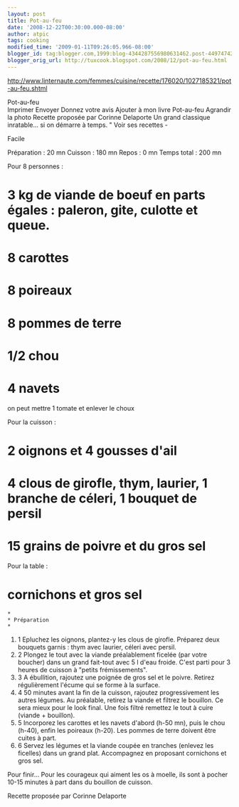 ```yaml
---
layout: post
title: Pot-au-feu
date: '2008-12-22T00:30:00.000-08:00'
author: atpic
tags: cooking 
modified_time: '2009-01-11T09:26:05.966-08:00'
blogger_id: tag:blogger.com,1999:blog-4344287556980631462.post-4497474242053579620
blogger_orig_url: http://tuxcook.blogspot.com/2008/12/pot-au-feu.html
---
```


http://www.linternaute.com/femmes/cuisine/recette/176020/1027185321/pot-au-feu.shtml

Pot-au-feu  
Imprimer   Envoyer   Donnez votre avis   Ajouter à mon livre
Pot-au-feu Agrandir la photo
Recette proposée par Corinne Delaporte
Un grand classique inratable... si on démarre à temps. "
Voir ses recettes
    -
 
Facile
 
Préparation : 20 mn
Cuisson : 180 mn
Repos : 0 mn
Temps total : 200 mn

Pour 8 personnes :
#   3 kg de viande de boeuf en parts égales : paleron, gite, culotte et queue.
#   8 carottes
#   8 poireaux
#   8 pommes de terre
#   1/2 chou
#   4 navets

on peut mettre 1 tomate et enlever le choux

Pour la cuisson :
#   2 oignons et 4 gousses d'ail
#   4 clous de girofle, thym, laurier, 1 branche de céleri, 1 bouquet de persil
#   15 grains de poivre et du gros sel

Pour la table :
#   cornichons et gros sel

    *  
    * Préparation
    *  

   1.  1     Epluchez les oignons, plantez-y les clous de girofle. Préparez deux bouquets garnis : thym avec laurier, céleri avec persil.
   2.  2     Plongez le tout avec la viande préalablement ficelée (par votre boucher) dans un grand fait-tout avec 5 l d'eau froide. C'est parti pour 3 heures de cuisson à "petits frémissements".
   3.  3     A ébullition, rajoutez une poignée de gros sel et le poivre. Retirez régulièrement l'écume qui se forme à la surface.
   4.  4     50 minutes avant la fin de la cuisson, rajoutez progressivement les autres légumes. Au préalable, retirez la viande et filtrez le bouillon. Ce sera mieux pour le look final. Une fois filtré remettez le tout à cuire (viande + bouillon).
   5.  5     Incorporez les carottes et les navets d'abord (h-50 mn), puis le chou (h-40), enfin les poireaux (h-20). Les pommes de terre doivent être cuites à part.
   6.  6     Servez les légumes et la viande coupée en tranches (enlevez les ficelles) dans un grand plat. Accompagnez en proposant cornichons et gros sel.

Pour finir... Pour les courageux qui aiment les os à moelle, ils sont à pocher 10-15 minutes à part dans du bouillon de cuisson.

Recette proposée par Corinne Delaporte